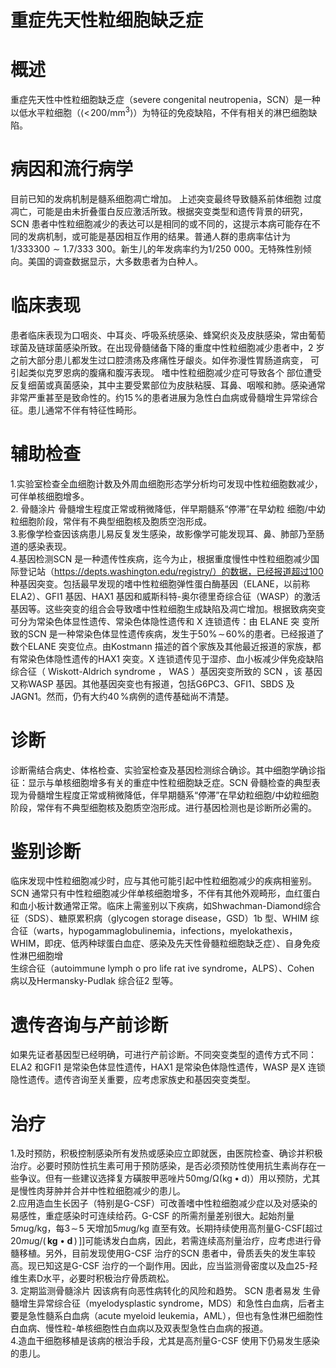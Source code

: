 # 重症先天性粒细胞缺乏症  
# 概述  
重症先天性中性粒细胞缺乏症（severe congenital neutropenia，SCN）是一种以低水平粒细胞（$\langle<\!200/\mathrm{mm}^{3}\rangle$）为特征的免疫缺陷，不伴有相关的淋巴细胞缺陷。  
# 病因和流行病学  
目前已知的发病机制是髓系细胞凋亡增加。 上述突变最终导致髓系前体细胞 过度凋亡，可能是由未折叠蛋白反应激活所致。根据突变类型和遗传背景的研究，SCN 患者中性粒细胞减少的表达可以是相同的或不同的，这提示本病可能存在不同的发病机制，或可能是基因相互作用的结果。普通人群的患病率估计为1/333$300{\sim}1.7/333~300$。新生儿的年发病率约为1/250 000。无特殊性别倾向。美国的调查数据显示，大多数患者为白种人。  
# 临床表现  
患者临床表现为口咽炎、中耳炎、呼吸系统感染、蜂窝织炎及皮肤感染，常由葡萄球菌及链球菌感染所致。在出现骨髓储备下降的重度中性粒细胞减少患者中，2 岁之前大部分患儿都发生过口腔溃疡及疼痛性牙龈炎。如伴弥漫性胃肠道病变， 可引起类似克罗恩病的腹痛和腹泻表现。 嗜中性粒细胞减少症可导致各个 部位遭受反复细菌或真菌感染，其中主要受累部位为皮肤粘膜、耳鼻、咽喉和肺。感染通常非常严重甚至是致命性的。约$15\,\%$的患者进展为急性白血病或骨髓增生异常综合征。患儿通常不伴有特征性畸形。  
# 辅助检查  
1.实验室检查全血细胞计数及外周血细胞形态学分析均可发现中性粒细胞数减少，可伴单核细胞增多。  
2. 骨髓涂片 骨髓增生程度正常或稍微降低，伴早期髓系“停滞”在早幼粒 细胞/中幼粒细胞阶段，常伴有不典型细胞核及胞质空泡形成。  
3.影像学检查因该病患儿易反复发生感染，故影像学可能发现耳、鼻、肺部乃至肠道的感染表现。  
4.基因检测SCN 是一种遗传性疾病，迄今为止，根据重度慢性中性粒细胞减少国际登记站（https://depts.washington.edu/registry/）的数据，已经报道超过100 种基因突变。包括最早发现的嗜中性粒细胞弹性蛋白酶基因（ELANE，以前称ELA2）、GFI1 基因、HAX1 基因和威斯科特-奥尔德里奇综合征（WASP）的激活基因等。这些突变的组合会导致嗜中性粒细胞生成缺陷及凋亡增加。根据致病突变可分为常染色体显性遗传、常染色体隐性遗传和 X  连锁遗传：由 ELANE  突 变所致的SCN 是一种常染色体显性遗传疾病，发生于$50\%\!\sim\!60\%$的患者。已经报道了数个ELANE 突变位点。由Kostmann 描述的首个家族及其他最近报道的家族，都有常染色体隐性遗传的HAX1 突变。X 连锁遗传见于湿疹、血小板减少伴免疫缺陷综合征（ Wiskott-Aldrich syndrome ， WAS ）基因突变所致的 SCN ，该 基因又称WASP 基因。其他基因突变也有报道，包括G6PC3、GFI1、SBDS 及JAGN1。然而，仍有大约$40\,\%$病例的遗传基础尚不清楚。  
# 诊断  
诊断需结合病史、体格检查、实验室检查及基因检测综合确诊。其中细胞学确诊指征：显示与单核细胞增多有关的重症中性粒细胞缺乏症。SCN 骨髓检查的典型表现为骨髓增生程度正常或稍微降低，伴早期髓系“停滞”在早幼粒细胞/中幼粒细胞阶段，常伴有不典型细胞核及胞质空泡形成。进行基因检测也是诊断所必需的。  
# 鉴别诊断  
临床发现中性粒细胞减少时，应与其他可能引起中性粒细胞减少的疾病相鉴别。SCN 通常只有中性粒细胞减少伴单核细胞增多，不伴有其他外观畸形，血红蛋白和血小板计数通常正常。临床上需鉴别以下疾病，如Shwachman-Diamond综合征（SDS）、糖原累积病（glycogen storage disease，GSD）1b 型、WHIM 综合征（warts，hypogammaglobulinemia，infections，myelokathexis，WHIM，即疣、低丙种球蛋白血症、感染及先天性骨髓粒细胞缺乏症）、自身免疫性淋巴细胞增  
生综合征（autoimmune lymph o pro life rat ive syndrome，ALPS）、Cohen 病以及Hermansky-Pudlak 综合征2 型等。  
# 遗传咨询与产前诊断  
如果先证者基因型已经明确，可进行产前诊断。不同突变类型的遗传方式不同：ELA2 和GFI1 是常染色体显性遗传，HAX1 是常染色体隐性遗传，WASP 是X 连锁隐性遗传。遗传咨询至关重要，应考虑家族史和基因突变类型。  
# 治疗  
1.及时预防，积极控制感染所有发热或感染应立即就医，由医院检查、确诊并积极治疗。必要时预防性抗生素可用于预防感染，是否必须预防性使用抗生素尚存在一些争议。但有一些建议选择复方磺胺甲恶唑片$50\mathrm{{mg/\Omega}(\mathrm{{kg}\bullet\mathrm{{d})}}}$）用以预防，尤其是慢性肉芽肿并合并中性粒细胞减少的患儿。  
2.应用造血生长因子（特别是G-CSF）可改善嗜中性粒细胞减少症以及对感染的易感性，重症感染时可连续给药。G-CSF 的所需剂量差别很大。起始剂量$5mu\mathrm{g}/\mathrm{kg}$，每$3\!\sim\!5$ 天增加$5mu\mathrm{g/kg}$ 直至有效。长期持续使用高剂量G-CSF[超过$20mu\mathrm{g}/$$\left(\,\mathbf{kg}\bullet\mathbf{d}\,\right)\,\big]$]可能诱发白血病，因此，若需连续高剂量治疗，应考虑进行骨髓移植。另外，目前发现使用G-CSF 治疗的SCN 患者中，骨质丢失的发生率较高。现已知这是G-CSF 治疗的一个副作用。因此，应当监测骨密度以及血25-羟维生素D水平，必要时积极治疗骨质疏松。  
3. 定期监测骨髓涂片 因该病有向恶性病转化的风险和趋势。 SCN  患者易发 生骨髓增生异常综合征（myelodysplastic syndrome，MDS）和急性白血病，后者主要是急性髓系白血病（acute myeloid leukemia，AML），但也有急性淋巴细胞性白血病、慢性粒-单核细胞性白血病以及双表型急性白血病的报道。  
4.造血干细胞移植是该病的根治手段，尤其是高剂量G-CSF 使用下仍易发生感染的患儿。  
